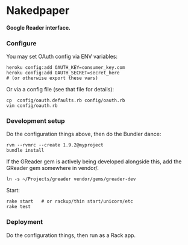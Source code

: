 # Nakedpaper
#### Google Reader interface.

### Configure

You may set OAuth config via ENV variables:

    heroku config:add OAUTH_KEY=consumer_key.com
    heroku config:add OAUTH_SECRET=secret_here
    # (or otherwise export these vars)

Or via a config file (see that file for details):

    cp  config/oauth.defaults.rb config/oauth.rb
    vim config/oauth.rb

### Development setup

Do the configuration things above, then do the Bundler dance:

    rvm --rvmrc --create 1.9.2@myproject
    bundle install

If the GReader gem is actively being developed alongside this,
add the GReader gem somewhere in vendor/.

    ln -s ~/Projects/greader vendor/gems/greader-dev

Start:

    rake start   # or rackup/thin start/unicorn/etc
    rake test

### Deployment

Do the configuration things, then run as a Rack app.
